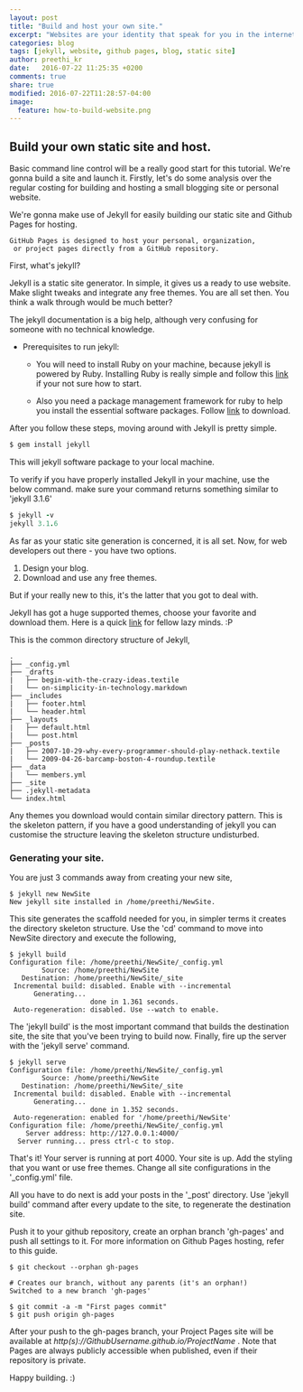```yaml
---
layout: post
title: "Build and host your own site."
excerpt: "Websites are your identity that speak for you in the internet, setting them up can cost you much..."
categories: blog
tags: [jekyll, website, github pages, blog, static site]
author: preethi_kr
date:   2016-07-22 11:25:35 +0200
comments: true
share: true
modified: 2016-07-22T11:28:57-04:00
image:
  feature: how-to-build-website.png
---
```


## Build your own static site and host.

Basic command line control will be a really good start for this tutorial. We're gonna build a site and launch it. Firstly, let's do some analysis over the regular costing for building and hosting a small blogging site or personal website.

We're gonna make use of Jekyll for easily building our static site and Github Pages for hosting. 

	GitHub Pages is designed to host your personal, organization,
	 or project pages directly from a GitHub repository.

First, what's jekyll?

Jekyll is a static site generator. In simple, it gives us a ready to use website. Make slight tweaks and integrate any free themes. You are all set then. You think a walk through would be much better?

The jekyll documentation is a big help, although very confusing for someone with no technical knowledge.

* Prerequisites to run jekyll: 

	* You will need to install Ruby on your machine, because jekyll is powered by Ruby. Installing Ruby is really simple and follow this <a href="https://www.ruby-lang.org/en/documentation/installation">link</a> if your not sure how to start.

	* Also you need a package management framework for ruby to help you install the essential software packages. Follow <a href="https://rubygems.org/pages/download/">link</a> to download. 

After you follow these steps, moving around with Jekyll is pretty simple.

~~~ ruby
$ gem install jekyll
~~~

This will jekyll software package to your local machine. 

To verify if you have properly installed Jekyll in your machine, use the below command. make sure your command returns something similar to 'jekyll 3.1.6'

```ruby
$ jekyll -v
jekyll 3.1.6
```
As far as your static site generation is concerned, it is all set. Now, for web developers out there - you have two options.

1. Design your blog.
2. Download and use any free themes.

But if your really new to this, it's the latter that you got to deal with.

Jekyll has got a huge supported themes, choose your favorite and download them. Here is a quick <a href="http://jekyllthemes.org/">link</a> for fellow lazy minds. :P

This is the common directory structure of Jekyll,

	.
	├── _config.yml
	├── _drafts
	|   ├── begin-with-the-crazy-ideas.textile
	|   └── on-simplicity-in-technology.markdown
	├── _includes
	|   ├── footer.html
	|   └── header.html
	├── _layouts
	|   ├── default.html
	|   └── post.html
	├── _posts
	|   ├── 2007-10-29-why-every-programmer-should-play-nethack.textile
	|   └── 2009-04-26-barcamp-boston-4-roundup.textile
	├── _data
	|   └── members.yml
	├── _site
	├── .jekyll-metadata
	└── index.html

Any themes you download would contain similar directory pattern. This is the skeleton pattern, if you have a good understanding of jekyll you can customise the structure leaving the skeleton structure undisturbed.

### Generating your site.

You are just 3 commands away from creating your new site,

	$ jekyll new NewSite
	New jekyll site installed in /home/preethi/NewSite.

This site generates the scaffold needed for you, in simpler terms it creates the directory skeleton structure. Use the 'cd' command to move into NewSite directory and execute the following,

	$ jekyll build
	Configuration file: /home/preethi/NewSite/_config.yml
            Source: /home/preethi/NewSite
       Destination: /home/preethi/NewSite/_site
	 Incremental build: disabled. Enable with --incremental
	      Generating... 
	                    done in 1.361 seconds.
	 Auto-regeneration: disabled. Use --watch to enable.

The 'jekyll build' is the most important command that builds the destination site, the site that you've been trying to build now. Finally, fire up the server with the 'jekyll serve' command.

	$ jekyll serve
	Configuration file: /home/preethi/NewSite/_config.yml
            Source: /home/preethi/NewSite
       Destination: /home/preethi/NewSite/_site
	 Incremental build: disabled. Enable with --incremental
	      Generating... 
	                    done in 1.352 seconds.
	 Auto-regeneration: enabled for '/home/preethi/NewSite'
	Configuration file: /home/preethi/NewSite/_config.yml
	    Server address: http://127.0.0.1:4000/
	  Server running... press ctrl-c to stop.

That's it! Your server is running at port 4000. Your site is up. Add the styling that you want or use free themes. Change all site configurations in the '_config.yml' file.

All you have to do next is add your posts in the '_post' directory. Use 'jekyll build' command after every update to the site, to regenerate the destination site.

Push it to your github repository, create an orphan branch 'gh-pages' and push all settings to it. For more information on Github Pages hosting, refer to this guide.

	$ git checkout --orphan gh-pages

	# Creates our branch, without any parents (it's an orphan!)
	Switched to a new branch 'gh-pages'

	$ git commit -a -m "First pages commit"
	$ git push origin gh-pages

After your push to the gh-pages branch, your Project Pages site will be available at *http(s)://GithubUsername.github.io/ProjectName* . Note that Pages are always publicly accessible when published, even if their repository is private.

Happy building. :)
